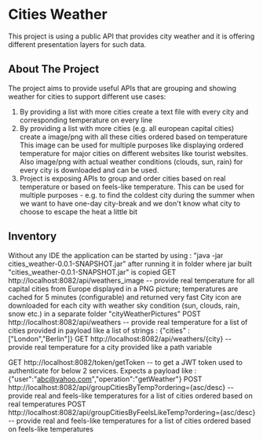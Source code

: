 # Cities Weather

This project is using a public API that provides city weather and it is offering different presentation layers for such data.

## About The Project

The project aims to provide useful APIs that are grouping and showing weather for cities to support different use cases:
1. By providing a list with more cities create a text file with every city and corresponding temperature on every line
2. By providing a list with more cities (e.g. all european capital cities) create a image/png with all these cities ordered based on temperature
This image can be used for multiple purposes like displaying ordered temperature for major cities on different websites like tourist websites.
Also image/png with actual weather conditions (clouds, sun, rain) for every city is downloaded and can be used.
3. Project is exposing APIs to group and order cities based on real temperature or based on feels-like temperature. 
This can be used for multiple purposes - e.g. to find the coldest city during the summer when we want to have one-day city-break and we don't know what city to choose to escape the heat a little bit

## Inventory
Without any IDE the application can be started by using : "java -jar cities_weather-0.0.1-SNAPSHOT.jar" after running it in folder where jar built "cities_weather-0.0.1-SNAPSHOT.jar" is copied 
GET http://localhost:8082/api/weathers_image -- provide real temperature for all capital cities from Europe displayed in a PNG picture; temperatures are cached for 5 minutes (configurable) and returned very fast
City icon are downloaded for each city with weather sky condition (sun, clouds, rain, snow etc.) in a separate folder "cityWeatherPictures" 
POST http://localhost:8082/api/weathers -- provide real temperature for a list of cities provided in payload like a list of strings : {"cities" : ["London","Berlin"]}
GET http://localhost:8082/api/weathers/{city} -- provide real temperature for a city provided like a path variable

GET http://localhost:8082/token/getToken -- to get a JWT token used to authenticate for below 2 services. Expects a payload like : {"user":"abc@yahoo.com","operation":"getWeather"}
POST http://localhost:8082/api/groupCitiesByTemp?ordering={asc/desc} -- provide real and feels-like temperatures for a list of cities ordered based on real temperatures
POST http://localhost:8082/api/groupCitiesByFeelsLikeTemp?ordering={asc/desc} -- provide real and feels-like temperatures for a list of cities ordered based on feels-like temperatures


